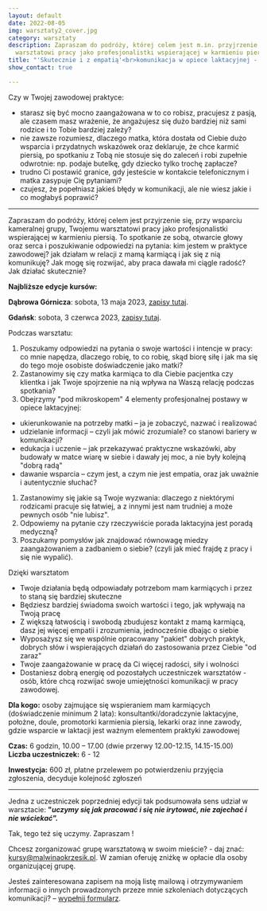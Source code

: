 ```yaml
---
layout: default
date: 2022-08-05
img: warsztaty2_cover.jpg
category: warsztaty
description: Zapraszam do podróży, której celem jest m.in. przyjrzenie się Twojemu
  warsztatowi pracy jako profesjonalistki wspierającej w karmieniu piersią.
title: "'Skutecznie i z empatią'<br>komunikacja w opiece laktacyjnej - warsztaty\n"
show_contact: true

---
```

Czy w Twojej zawodowej praktyce:

* starasz się być mocno zaangażowana w to co robisz, pracujesz z pasją, ale czasem masz wrażenie, że angażujesz się dużo bardziej niż sami rodzice i to Tobie bardziej zależy?
* nie zawsze rozumiesz, dlaczego matka, która  dostała  od Ciebie dużo wsparcia i przydatnych wskazówek oraz deklaruje, że chce karmić piersią, po spotkaniu z Tobą nie stosuje się do zaleceń i robi zupełnie odwrotnie: np. podaje butelkę, gdy dziecko tylko trochę zapłacze?
* trudno Ci postawić granice, gdy jesteście w kontakcie telefonicznym i matka zasypuje Cię pytaniami?
* czujesz, że popełniasz jakieś błędy w komunikacji, ale nie wiesz jakie i co mogłabyś poprawić?

<hr/>

Zapraszam do podróży, której celem jest przyjrzenie się, przy wsparciu kameralnej grupy,  Twojemu warsztatowi pracy jako profesjonalistki wspierającej w karmieniu piersią. To spotkanie ze sobą, otwarcie głowy oraz serca i poszukiwanie odpowiedzi na pytania: kim jestem w praktyce zawodowej? jak działam w relacji z mamą karmiącą i jak się z nią komunikuję? Jak mogę się rozwijać, aby praca dawała mi ciągle radość? Jak działać skutecznie?

**Najbliższe edycje kursów:**

**Dąbrowa Górnicza**: sobota, 13 maja 2023, [zapisy tutaj](http://bit.ly/3zuzfep "Dąbrowa zapisy").

**Gdańsk**: sobota, 3 czerwca 2023, [zapisy tutaj](http://bit.ly/3zvLE1w "Gdańsk zapisy").

Podczas warsztatu:

1. Poszukamy odpowiedzi na pytania o swoje wartości i intencje w pracy:  co mnie napędza, dlaczego robię, to co robię, skąd biorę siłę i jak ma się do tego moje osobiste doświadczenie jako matki?
2. Zastanowimy się czy matka karmiąca to dla Ciebie  pacjentka czy klientka i jak Twoje spojrzenie na nią wpływa na  Waszą relację podczas spotkania?
3. Obejrzymy "pod mikroskopem" 4 elementy profesjonalnej postawy w opiece laktacyjnej:

* ukierunkowanie na potrzeby matki – ja je zobaczyć, nazwać i realizować
* udzielanie informacji – czyli jak mówić zrozumiale?  co stanowi bariery w komunikacji?
* edukacja i uczenie – jak przekazywać praktyczne wskazówki, aby budowały w matce wiarę w siebie i dawały jej moc, a nie były kolejną "dobrą radą"
* dawanie wsparcia – czym jest, a czym nie jest empatia, oraz jak uważnie i autentycznie  słuchać?

1. Zastanowimy się jakie są Twoje wyzwania: dlaczego z niektórymi rodzicami pracuje się  łatwiej, a z innymi jest nam trudniej a może  pewnych osób "nie lubisz".
2. Odpowiemy na pytanie czy rzeczywiście porada laktacyjna jest poradą medyczną?
3. Poszukamy pomysłów jak znajdować równowagę miedzy zaangażowaniem a zadbaniem o siebie? (czyli jak mieć frajdę z pracy i się nie wypalić).

Dzięki warsztatom

* Twoje działania będą odpowiadały potrzebom mam karmiących i przez to staną się bardziej skuteczne
* Będziesz bardziej świadoma swoich wartości i tego, jak wpływają na Twoją pracę
* Z większą łatwością i swobodą zbudujesz kontakt z mamą karmiącą, dasz jej więcej empatii i zrozumienia, jednocześnie dbając o siebie
* Wyposażysz się we wspólnie opracowany "pakiet" dobrych praktyk, dobrych słów i wspierających działań do  zastosowania przez Ciebie "od zaraz"
* Twoje zaangażowanie w pracę da Ci więcej radości, siły i wolności
* Dostaniesz dobrą energię od pozostałych uczestniczek warsztatów - osób, które chcą rozwijać swoje umiejętności komunikacji w pracy zawodowej.

**Dla kogo:** osoby zajmujące się wspieraniem mam karmiących (doświadczenie minimum 2 lata): konsultantki/doradczynie laktacyjne, położne, doule, promotorki karmienia piersią, lekarki oraz inne zawody, gdzie wsparcie w laktacji jest ważnym elementem praktyki zawodowej <br>

**Czas:** 6 godzin, 10.00 – 17.00 (dwie przerwy 12.00-12.15, 14.15-15.00) <br>
**Liczba uczestniczek:** 6 - 12 <br>

**Inwestycja:** 600 zł, płatne przelewem po potwierdzeniu przyjęcia zgłoszenia, decyduje kolejność zgłoszeń

<hr/>

Jedna z uczestniczek poprzedniej edycji tak podsumowała sens udział w warsztacie: **"_uczymy się jak pracować i się nie irytować, nie zajechać i nie wściekać"._**

Tak, tego też się uczymy. Zapraszam !

Chcesz zorganizować grupę warsztatową w swoim mieście? - daj znać: kursy@malwinaokrzesik.pl. W zamian oferuję zniżkę w opłacie dla osoby organizującej grupę.

Jesteś zainteresowana zapisem na moją listę mailową i otrzymywaniem informacji o innych prowadzonych przeze mnie szkoleniach dotyczących komunikacji?  – [wypełnij formularz](https://forms.gle/A91tUdjFiKT8Y9Z66).